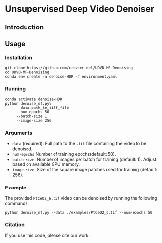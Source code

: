 # Unsupervised Deep Video Denoiser


## Introduction



## Usage
### Installation
```shell
git clone https://github.com/crozier-del/UDVD-MF-Denoising
cd UDVD-MF-Denoising
conda env create -n denoise-HDR -f environment.yaml
```

### Running
```shell
conda activate denoise-HDR
python denoise_mf.py\
     --data path_to_tiff_file  
     --num-epochs 50
     --batch-size 1
     --image-size 256
```
### Arguments
* `data` (required): Full path to the `.tif` file containing the video to be denoised.
* `num-epochs` Number of training epochs(default: 50).
* `batch-size`: Number of images per batch for training (default: 1). Adjust based on available GPU memory.
* `image-size`: Size of the square image patches used for training (default: 256).

### Example

The provided `PtCeO2_6.tif` video can be denoised by running the following commands:

```shell
python denoise_mf.py --data ./examples/PtCeO2_6.tif --num-epochs 50 
```

### Citation

If you use this code, please cite our work:
